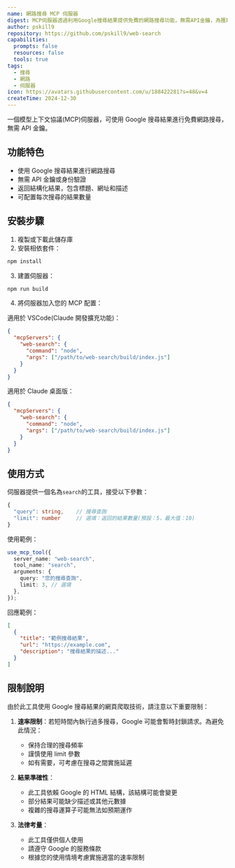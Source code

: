 ```yaml
---
name: 網路搜尋 MCP 伺服器
digest: MCP伺服器透過利用Google搜尋結果提供免費的網路搜尋功能，無需API金鑰，為獲取線上資訊提供了一個簡單且易於使用的解決方案。
author: pskill9
repository: https://github.com/pskill9/web-search
capabilities:
  prompts: false
  resources: false
  tools: true
tags:
  - 搜尋
  - 網路
  - 伺服器
icon: https://avatars.githubusercontent.com/u/188422281?s=48&v=4
createTime: 2024-12-30
---
```


一個模型上下文協議(MCP)伺服器，可使用 Google 搜尋結果進行免費網路搜尋，無需 API 金鑰。

## 功能特色

- 使用 Google 搜尋結果進行網路搜尋
- 無需 API 金鑰或身份驗證
- 返回結構化結果，包含標題、網址和描述
- 可配置每次搜尋的結果數量

## 安裝步驟

1. 複製或下載此儲存庫
2. 安裝相依套件：

```bash
npm install
```

3. 建置伺服器：

```bash
npm run build
```

4. 將伺服器加入您的 MCP 配置：

適用於 VSCode(Claude 開發擴充功能)：

```json
{
  "mcpServers": {
    "web-search": {
      "command": "node",
      "args": ["/path/to/web-search/build/index.js"]
    }
  }
}
```

適用於 Claude 桌面版：

```json
{
  "mcpServers": {
    "web-search": {
      "command": "node",
      "args": ["/path/to/web-search/build/index.js"]
    }
  }
}
```

## 使用方式

伺服器提供一個名為`search`的工具，接受以下參數：

```typescript
{
  "query": string,    // 搜尋查詢
  "limit": number     // 選填：返回的結果數量(預設：5，最大值：10)
}
```

使用範例：

```typescript
use_mcp_tool({
  server_name: "web-search",
  tool_name: "search",
  arguments: {
    query: "您的搜尋查詢",
    limit: 3, // 選填
  },
});
```

回應範例：

```json
[
  {
    "title": "範例搜尋結果",
    "url": "https://example.com",
    "description": "搜尋結果的描述..."
  }
]
```

## 限制說明

由於此工具使用 Google 搜尋結果的網頁爬取技術，請注意以下重要限制：

1. **速率限制**：若短時間內執行過多搜尋，Google 可能會暫時封鎖請求。為避免此情況：

   - 保持合理的搜尋頻率
   - 謹慎使用 limit 參數
   - 如有需要，可考慮在搜尋之間實施延遲

2. **結果準確性**：

   - 此工具依賴 Google 的 HTML 結構，該結構可能會變更
   - 部分結果可能缺少描述或其他元數據
   - 複雜的搜尋運算子可能無法如預期運作

3. **法律考量**：
   - 此工具僅供個人使用
   - 請遵守 Google 的服務條款
   - 根據您的使用情境考慮實施適當的速率限制
